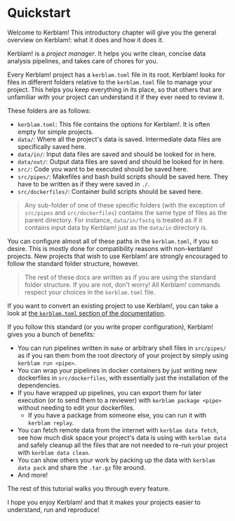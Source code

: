 # Quickstart

Welcome to Kerblam!
This introductory chapter will give you the general overview on Kerblam!: what
it does and how it does it.

Kerblam! is a *project manager*. It helps you write clean, concise data analysis
pipelines, and takes care of chores for you.

Every Kerblam! project has a `kerblam.toml` file in its root.
Kerblam! looks for files in different folders relative to the `kerblam.toml`
file to manage your project.
This helps you keep everything in its place, so that others that are unfamiliar
with your project can understand it if they ever need to review it.

These folders are as follows:
- `kerblam.toml`: This file contains the options for Kerblam!.
  It is often empty for simple projects.
- `data/`: Where all the project's data is saved.
  Intermediate data files are specifically saved here.
- `data/in/`: Input data files are saved and should be looked for in here.
- `data/out/`: Output data files are saved and should be looked for in here.
- `src/`: Code you want to be executed should be saved here.
- `src/pipes/`: Makefiles and bash build scripts should be saved here.
  They have to be written as if they were saved in `./`.
- `src/dockerfiles/`: Container build scripts should be saved here.

> Any sub-folder of one of these specific folders (with the exception of
> `src/pipes` and `src/dockerfiles`) contains the same type of files as the
> parent directory. For instance, `data/in/fastq` is treated as if it contains
> input data by Kerblam! just as the `data/in` directory is.

You can configure almost all of these paths in the `kerblam.toml`, if you so desire.
This is mostly done for compatibility reasons with non-kerblam! projects.
New projects that wish to use Kerblam! are strongly encouraged to follow the
standard folder structure, however.

> The rest of these docs are written as if you are using the standard
> folder structure. If you are not, don't worry! All Kerblam! commands respect
> your choices in the `kerblam.toml` file.

If you want to convert an existing project to use Kerblam!, you can take a look
at [the `kerblam.toml` section of the documentation](kerblam.toml.html).

If you follow this standard (or you write proper configuration), Kerblam! gives
you a bunch of benefits:
- You can run pipelines written in `make` or arbitrary shell files in `src/pipes/`
  as if you ran them from the root directory of your project by simply using
  `kerblam run <pipe>`.
- You can wrap your pipelines in docker containers by just writing new
  dockerfiles in `src/dockerfiles`, with essentially just the installation
  of the dependencies.
- If you have wrapped up pipelines, you can export them for later execution
  (or to send them to a reviewer) with `kerblam package <pipe>` without needing
  to edit your dockerfiles.
  - If you have a package from someone else, you can run it with
    `kerblam replay`.
- You can fetch remote data from the internet with `kerblam data fetch`, see
  how much disk space your project's data is using with `kerblam data` and
  safely cleanup all the files that are not needed to re-run your project with
  `kerblam data clean`.
- You can show others your work by packing up the data with `kerblam data pack`
  and share the `.tar.gz` file around.
- And more!

The rest of this tutorial walks you through every feature.

I hope you enjoy Kerblam! and that it makes your projects easier to understand,
run and reproduce!
